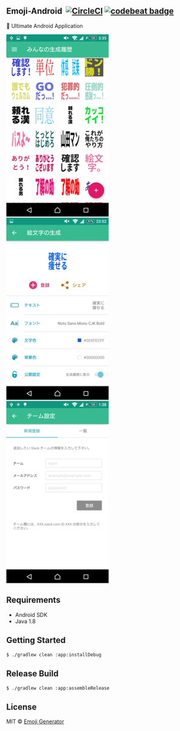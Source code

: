 ## Emoji-Android &nbsp;[![CircleCI](https://circleci.com/gh/emoji-gen/Emoji-Android/tree/master.svg?style=shield)](https://circleci.com/gh/emoji-gen/Emoji-Android/tree/master) [![codebeat badge](https://codebeat.co/badges/6fcc29b1-5059-4754-9422-2aaa0933813c)](https://codebeat.co/projects/github-com-emoji-gen-emoji-android-master)

:tada: Ultimate Android Application

<img src="assets/ss1.png" width="270" height="480" alt=""> <img src="assets/ss2.png" width="270" height="480" alt=""> <img src="assets/ss3.png" width="270" height="480" alt="">

## Requirements

- Android SDK
- Java 1.8

## Getting Started

```
$ ./gradlew clean :app:installDebug
```

## Release Build

```
$ ./gradlew clean :app:assembleRelease
```

## License
MIT &copy; [Emoji Generator](https://emoji.pine.moe/)

